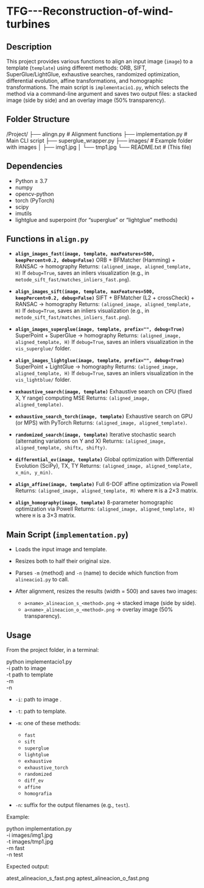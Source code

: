 # TFG---Reconstruction-of-wind-turbines


## Description

This project provides various functions to align an input image (`image`) to a template (`template`) using different methods: ORB, SIFT, SuperGlue/LightGlue, exhaustive searches, randomized optimization, differential evolution, affine transformations, and homographic transformations. The main script is `implementacio1.py`, which selects the method via a command-line argument and saves two output files: a stacked image (side by side) and an overlay image (50% transparency).

## Folder Structure


/Project/
├── alingn.py       # Alignment functions
├── implementation.py   # Main CLI script
├── superglue_wrapper.py
├── images/             # Example folder with images
│   ├── img1.jpg
│   └── tmp1.jpg
└── README.txt          # (This file)


## Dependencies

* Python ≥ 3.7
* numpy
* opencv-python
* torch (PyTorch)
* scipy
* imutils
* lightglue and superpoint (for “superglue” or “lightglue” methods)

## Functions in `align.py`

* **`align_images_fast(image, template, maxFeatures=500, keepPercent=0.2, debug=False)`**
  ORB + BFMatcher (Hamming) + RANSAC → homography
  Returns: `(aligned_image, aligned_template, H)`
  If `debug=True`, saves an inliers visualization (e.g., in `metode_sift_fast/matches_inliers_fast.png`).

* **`align_images_sift(image, template, maxFeatures=500, keepPercent=0.2, debug=False)`**
  SIFT + BFMatcher (L2 + crossCheck) + RANSAC → homography
  Returns: `(aligned_image, aligned_template, H)`
  If `debug=True`, saves an inliers visualization (e.g., in `metode_sift_fast/matches_inliers_fast.png`).

* **`align_images_superglue(image, template, prefix="", debug=True)`**
  SuperPoint + SuperGlue → homography
  Returns: `(aligned_image, aligned_template, H)`
  If `debug=True`, saves an inliers visualization in the `vis_superglue/` folder.

* **`align_images_lightglue(image, template, prefix="", debug=True)`**
  SuperPoint + LightGlue → homography
  Returns: `(aligned_image, aligned_template, H)`
  If `debug=True`, saves an inliers visualization in the `vis_lightblue/` folder.

* **`exhaustive_search(image, template)`**
  Exhaustive search on CPU (fixed X, Y range) computing MSE
  Returns: `(aligned_image, aligned_template)`.

* **`exhaustive_search_torch(image, template)`**
  Exhaustive search on GPU (or MPS) with PyTorch
  Returns: `(aligned_image, aligned_template)`.

* **`randomized_search(image, template)`**
  Iterative stochastic search (alternating variations on Y and X)
  Returns: `(aligned_image, aligned_template, shiftx, shifty)`.

* **`differential_ev(image, template)`**
  Global optimization with Differential Evolution (SciPy), TX, TY
  Returns: `(aligned_image, aligned_template, x_min, y_min)`.

* **`align_affine(image, template)`**
  Full 6-DOF affine optimization via Powell
  Returns: `(aligned_image, aligned_template, M)` where `M` is a 2×3 matrix.

* **`align_homography(image, template)`**
  8-parameter homographic optimization via Powell
  Returns: `(aligned_image, aligned_template, H)` where `H` is a 3×3 matrix.


## Main Script (`implementation.py`)

* Loads the input image and template.
* Resizes both to half their original size.
* Parses `-m` (method) and `-n` (name) to decide which function from `alineacio1.py` to call.
* After alignment, resizes the results (width = 500) and saves two images:

  * `a<name>_alineacion_s_<method>.png` → stacked image (side by side).
  * `a<name>_alineacion_o_<method>.png` → overlay image (50% transparency).

## Usage

From the project folder, in a terminal:


python implementacio1.py \
    -i path to image \
    -t path to template \
    -m <method> \
    -n <name>


* `-i`: path to image .
* `-t`: path to template.
* `-m`: one of these methods:

  * `fast`
  * `sift`
  * `superglue`
  * `lightglue`
  * `exhaustive`
  * `exhaustive_torch`
  * `randomized`
  * `diff_ev`
  * `affine`
  * `homografia`
* `-n`: suffix for the output filenames (e.g., `test`).

Example:


python implementation.py \
    -i images/img1.jpg \
    -t images/tmp1.jpg \
    -m fast \
    -n test


Expected output:


atest_alineacion_s_fast.png
aptest_alineacion_o_fast.png
